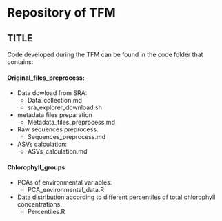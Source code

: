 # Repository of TFM
## TITLE

Code developed during the TFM can be found in the code folder that contains:

#### Original_files_preprocess:
- Data dowload from SRA:
    - Data_collection.md
    - sra_explorer_download.sh
- metadata files preparation
    - Metadata_files_preprocess.md
- Raw sequences preprocess:
    - Sequences_preprocess.md
- ASVs calculation:
    - ASVs_calculation.md

#### Chlorophyll_groups
- PCAs of environmental variables: 
    - PCA_environmental_data.R
- Data distribution according to different percentiles of total chlorophyll concentrations:
    - Percentiles.R
